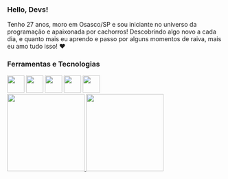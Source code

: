 ### Hello, Devs!

Tenho 27 anos, moro em Osasco/SP e sou iniciante no universo da programação e apaixonada por cachorros! Descobrindo algo novo a cada dia, e quanto mais eu aprendo e passo por alguns momentos de raiva, mais eu amo tudo isso! ❤ 

  
 ### Ferramentas e Tecnologias
  
<img src="https://cdn.jsdelivr.net/gh/devicons/devicon/icons/css3/css3-original-wordmark.svg" width="40" height="40"/>
<img src="https://cdn.jsdelivr.net/gh/devicons/devicon/icons/html5/html5-original-wordmark.svg" width="40" height="40"/>
<img src="https://cdn.jsdelivr.net/gh/devicons/devicon/icons/javascript/javascript-original.svg" width="40" height="40"/>
<img src="https://cdn.jsdelivr.net/gh/devicons/devicon/icons/git/git-original-wordmark.svg" width="40" height="40"/>
<img src="https://cdn.jsdelivr.net/gh/devicons/devicon/icons/github/github-original.svg" width="40" height="40"/>


<div>
<a href="https://github.com/camilabsamogyi">
<img height="180em" src="https://github-readme-stats.vercel.app/api/top-langs/?username=camilabsamogyi&layout=compact&langs_count=7&theme=dracula"/>
<img height="180em" src="https://github-readme-stats.vercel.app/api?username=camilabsamogyi&show_icons=true&theme=dracula&include_all_commits=true&count_private=true"/>
</div>
  
